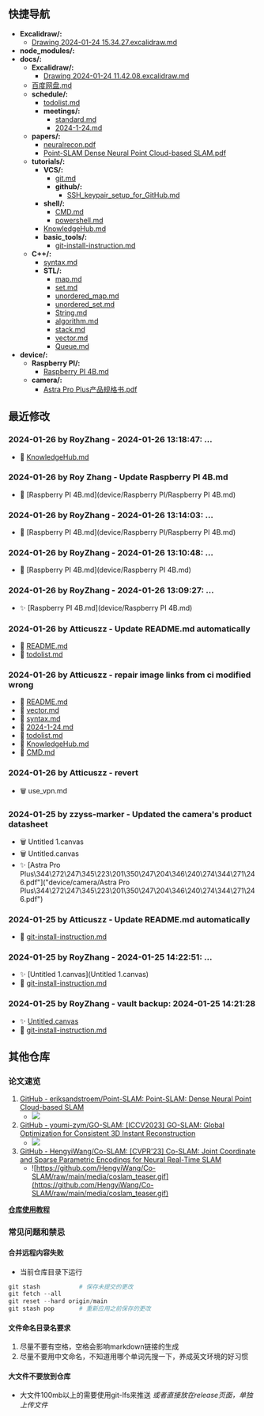 ## 快捷导航
- **Excalidraw/:**
  - [Drawing 2024-01-24 15.34.27.excalidraw.md](Excalidraw/Drawing-2024-01-24-15.34.27.excalidraw.md)
- **node_modules/:**
- **docs/:**
  - **Excalidraw/:**
    - [Drawing 2024-01-24 11.42.08.excalidraw.md](docs/Excalidraw/Drawing-2024-01-24-11.42.08.excalidraw.md)
  - [百度网盘.md](docs/百度网盘.md)
  - **schedule/:**
    - [todolist.md](docs/schedule/todolist.md)
    - **meetings/:**
      - [standard.md](docs/schedule/meetings/standard.md)
      - [2024-1-24.md](docs/schedule/meetings/2024-1-24.md)
  - **papers/:**
    - [neuralrecon.pdf](docs/papers/neuralrecon.pdf)
    - [Point-SLAM Dense Neural Point Cloud-based SLAM.pdf](docs/papers/Point-SLAM-Dense-Neural-Point-Cloud-based-SLAM.pdf)
  - **tutorials/:**
    - **VCS/:**
      - [git.md](docs/tutorials/VCS/git.md)
      - **github/:**
        - [SSH_keypair_setup_for_GitHub.md](docs/tutorials/VCS/github/SSH_keypair_setup_for_GitHub.md)
    - **shell/:**
      - [CMD.md](docs/tutorials/shell/CMD.md)
      - [powershell.md](docs/tutorials/shell/powershell.md)
    - [KnowledgeHub.md](docs/tutorials/KnowledgeHub.md)
    - **basic_tools/:**
      - [git-install-instruction.md](docs/tutorials/basic_tools/git-install-instruction.md)
  - **C++/:**
    - [syntax.md](docs/C++/syntax.md)
    - **STL/:**
      - [map.md](docs/C++/STL/map.md)
      - [set.md](docs/C++/STL/set.md)
      - [unordered_map.md](docs/C++/STL/unordered_map.md)
      - [unordered_set.md](docs/C++/STL/unordered_set.md)
      - [String.md](docs/C++/STL/String.md)
      - [algorithm.md](docs/C++/STL/algorithm.md)
      - [stack.md](docs/C++/STL/stack.md)
      - [vector.md](docs/C++/STL/vector.md)
      - [Queue.md](docs/C++/STL/Queue.md)
- **device/:**
  - **Raspberry PI/:**
    - [Raspberry PI 4B.md](device/Raspberry-PI/Raspberry-PI-4B.md)
  - **camera/:**
    - [Astra Pro Plus产品规格书.pdf](device/camera/Astra-Pro-Plus产品规格书.pdf)
## 最近修改
### 2024-01-26 by RoyZhang - 2024-01-26 13:18:47: ...
- 🔨 [KnowledgeHub.md](docs/tutorials/KnowledgeHub.md)
### 2024-01-26 by Roy Zhang - Update Raspberry PI 4B.md
- 🔨 [Raspberry PI 4B.md](device/Raspberry PI/Raspberry PI 4B.md)
### 2024-01-26 by RoyZhang - 2024-01-26 13:14:03: ...
- 🔨 [Raspberry PI 4B.md](device/Raspberry PI/Raspberry PI 4B.md)
### 2024-01-26 by RoyZhang - 2024-01-26 13:10:48: ...
- 🔨 [Raspberry PI 4B.md](device/Raspberry PI 4B.md)
### 2024-01-26 by RoyZhang - 2024-01-26 13:09:27: ...
- ✨ [Raspberry PI 4B.md](device/Raspberry PI 4B.md)
### 2024-01-26 by Atticuszz - Update README.md automatically
- 🔨 [README.md](README.md)
- 🔨 [todolist.md](docs/schedule/todolist.md)
### 2024-01-26 by Atticuszz - repair image links from ci modified wrong
- 🔨 [README.md](README.md)
- 🔨 [vector.md](docs/C++/STL/vector.md)
- 🔨 [syntax.md](docs/C++/syntax.md)
- 🔨 [2024-1-24.md](docs/schedule/meetings/2024-1-24.md)
- 🔨 [todolist.md](docs/schedule/todolist.md)
- 🔨 [KnowledgeHub.md](docs/tutorials/KnowledgeHub.md)
- 🔨 [CMD.md](docs/tutorials/shell/CMD.md)
### 2024-01-26 by Atticuszz - revert
- 🗑️ use_vpn.md
### 2024-01-25 by zzyss-marker - Updated the camera's product datasheet
- 🗑️ Untitled 1.canvas
- 🗑️ Untitled.canvas
- ✨ [Astra Pro Plus\344\272\247\345\223\201\350\247\204\346\240\274\344\271\246.pdf"]("device/camera/Astra Pro Plus\344\272\247\345\223\201\350\247\204\346\240\274\344\271\246.pdf")
### 2024-01-25 by Atticuszz - Update README.md automatically
- 🔨 [git-install-instruction.md](docs/tutorials/basic_tools/git-install-instruction.md)
### 2024-01-25 by RoyZhang - 2024-01-25 14:22:51: ...
- ✨ [Untitled 1.canvas](Untitled 1.canvas)
- 🔨 [git-install-instruction.md](docs/tutorials/basic_tools/git-install-instruction.md)
### 2024-01-25 by RoyZhang - vault backup: 2024-01-25 14:21:28
- ✨ [Untitled.canvas](Untitled.canvas)
- 🔨 [git-install-instruction.md](docs/tutorials/basic_tools/git-install-instruction.md)
## 其他仓库

### 论文速览

1. [GitHub - eriksandstroem/Point-SLAM: Point-SLAM: Dense Neural Point Cloud-based SLAM](https://github.com/eriksandstroem/Point-SLAM)
   - ![](https://github.com/eriksandstroem/Point-SLAM/raw/main/media/office_4.gif)
2. [GitHub - youmi-zym/GO-SLAM: [ICCV2023] GO-SLAM: Global Optimization for Consistent 3D Instant Reconstruction](https://github.com/youmi-zym/GO-SLAM)
   - ![](https://github.com/youmi-zym/GO-SLAM/raw/main/images/comparison.png)
3. [GitHub - HengyiWang/Co-SLAM: [CVPR'23] Co-SLAM: Joint Coordinate and Sparse Parametric Encodings for Neural Real-Time SLAM](https://github.com/HengyiWang/Co-SLAM)
   - ![https://github.com/HengyiWang/Co-SLAM/raw/main/media/coslam_teaser.gif](https://github.com/HengyiWang/Co-SLAM/raw/main/media/coslam_teaser.gif)

**[仓库使用教程](docs/tutorials/KnowledgeHub.md)**

### 常见问题和禁忌

#### 合并远程内容失败

- 当前仓库目录下运行

```PowerShell
git stash           # 保存未提交的更改
git fetch --all
git reset --hard origin/main
git stash pop       # 重新应用之前保存的更改
```

#### 文件命名目录名要求

1. 尽量不要有空格，空格会影响markdown链接的生成
2. 尽量不要用中文命名，不知道用哪个单词先搜一下，养成英文环境的好习惯

#### 大文件不要放到仓库

- 大文件100mb以上的需要使用git-lfs来推送 _或者直接放在release页面，单独上传文件_
